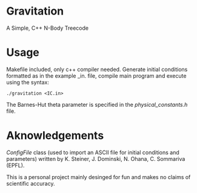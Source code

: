 # Gravitation
A Simple, C++ N-Body Treecode

# Usage
Makefile included, only c++ compiler needed. Generate initial conditions formatted as in the example _in. file, compile main program and execute using the syntax:
```
./gravitation <IC.in>

```
The Barnes-Hut theta parameter is specified in the _physical_constants.h_ file.

# Aknowledgements
_ConfigFile_ class (used to import an ASCII file for initial conditions and parameters) written by K. Steiner, J. Dominski, N. Ohana, C. Sommariva (EPFL).

This is a personal project mainly desinged for fun and makes no claims of scientific accuracy.
